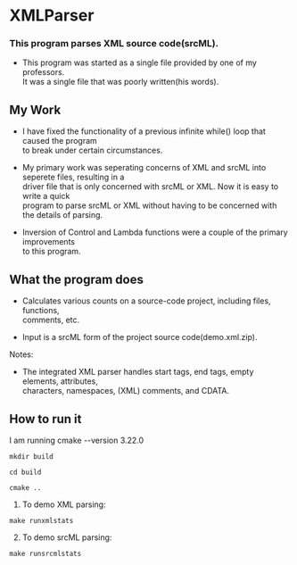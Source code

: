# XMLParser

### This program parses XML source code(srcML).

* This program was started as a single file provided by one of my professors.<br>
It was a single file that was poorly written(his words).

## My Work
* I have fixed the functionality of a previous infinite while() loop that caused the program<br>
to break under certain circumstances. 

* My primary work was seperating concerns of XML and srcML into seperete files, resulting in a<br>
driver file that is only concerned with srcML or XML. Now it is easy to write a quick<br>
program to parse srcML or XML without having to be concerned with the details of parsing.<br>

* Inversion of Control and Lambda functions were a couple of the primary improvements<br> 
to this program.

## What the program does
* Calculates various counts on a source-code project, including files, functions,<br>
comments, etc.

* Input is a srcML form of the project source code(demo.xml.zip).

Notes:
* The integrated XML parser handles start tags, end tags, empty elements, attributes,<br>
characters, namespaces, (XML) comments, and CDATA.

## How to run it
I am running cmake --version 3.22.0

```console
mkdir build
```

```console
cd build
```

```console
cmake ..
```

1. To demo XML parsing:
```console 
make runxmlstats
```
2. To demo srcML parsing: 
```console 
make runsrcmlstats
```

